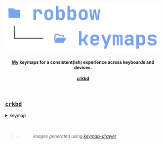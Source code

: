 <h1 align="center">
  <br>
<img src="https://github.com/robbowland/keymaps/blob/main/.github/img/heading.png?raw=true" alt="keymaps" width="600"></a>
  <br>
</h1>

<h4 align="center">
<a href="https://www.robbow.land" target="_blank">My</a> keymaps for a consistent(ish) experience across keyboards and devices.
</h4>
<p align="center">
  <a href="#crkbd"><strong>crkbd</strong></a>
</p>

<br>

<h2 id="crkbd"> <code><a href="https://github.com/robbowland/keymaps/blob/main/zmk/macos/crkbd/config/corne.keymap">crkbd</a></code></h2>

<details>
	<summary>keymap</summary>
	<div align="center">
  		<img src="https://github.com/robbowland/keymaps/blob/main/.github/img/keymaps/corne.svg?raw=true" alt="corne-keymaps=" width="900"></a>
	</div>
</details>

<br>
<br>

> ℹ️ ‎‎‎ㅤㅤㅤ _Images generated using [keymap-drawer](https://github.com/caksoylar/keymap-drawer)_
